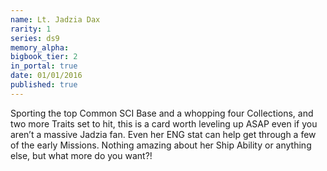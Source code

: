 ```yaml
---
name: Lt. Jadzia Dax
rarity: 1
series: ds9
memory_alpha:
bigbook_tier: 2
in_portal: true
date: 01/01/2016
published: true
---
```


Sporting the top Common SCI Base and a whopping four Collections, and two more Traits set to hit, this is a card worth leveling up ASAP even if you aren’t a massive Jadzia fan. Even her ENG stat can help get through a few of the early Missions. Nothing amazing about her Ship Ability or anything else, but what more do you want?!
